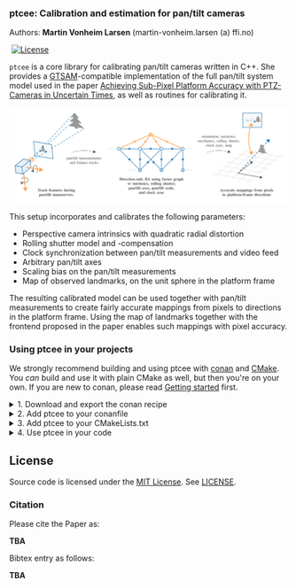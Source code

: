 ### ptcee: Calibration and estimation for pan/tilt cameras
Authors: **Martin Vonheim Larsen** (martin-vonheim.larsen (a) ffi.no)

&nbsp;[![License](https://img.shields.io/pypi/l/b2.svg?label=License)](https://pypi.python.org/pypi/b2)

`ptcee` is a core library for calibrating pan/tilt cameras written in C++.
She provides a [GTSAM](gtsam.org)-compatible implementation of the full pan/tilt system model used in the paper [Achieving Sub-Pixel Platform Accuracy with PTZ-Cameras in Uncertain Times](https://github.com/marvonlar/Paper-ptz-subpix-accuracy),
as well as routines for calibrating it.

![Overview of the method](figures/ptcee.svg)

This setup incorporates and calibrates the following parameters:
  - Perspective camera intrinsics with quadratic radial distortion
  - Rolling shutter model and -compensation
  - Clock synchronization between pan/tilt measurements and video feed
  - Arbitrary pan/tilt axes
  - Scaling bias on the pan/tilt measurements
  - Map of observed landmarks, on the unit sphere in the platform frame

The resulting calibrated model can be used together with pan/tilt measurements to create fairly accurate mappings from
pixels to directions in the platform frame.
Using the map of landmarks together with the frontend proposed in the paper enables such mappings with pixel accuracy.

### Using ptcee in your projects
We strongly recommend building and using ptcee with [conan](conan.io) and [CMake](https://cmake.org/).
You _can_ build and use it with plain CMake as well, but then you're on your own.
If you are new to conan, please read [Getting started](https://docs.conan.io/en/latest/getting_started.html) first.

<details>
  <summary>1. Download and export the conan recipe</summary>

As of writing we do not yet have an official ptcee recipe in conan center, so you'll have to download it manually.

```bash
git clone git@github.com:marvonlar/ptcee.git
conan export ptcee
rm -rf ptcee
```
</details>
<details>
  <summary>2. Add ptcee to your conanfile</summary>

Add `ptcee/1.0.0` to your conanfile.
</details>
<details>
  <summary>3. Add ptcee to your CMakeLists.txt</summary>

Assuming you have setup your CMake project properly with conan, the following should work:
```cmake
# --- snip ---

find_package(ptcee 1.0.0 REQUIRED)

# --- snip ---

target_link_libraries(my_target
  PUBLIC ptcee::ptcee
  )
```
</details>
<details>
  <summary>4. Use ptcee in your code</summary>

Typically, you will use ptcee through the `ptc::PTZEstimator` class, by executing the following steps:
1. Add pan/tilt measurements with `ptc::PTZEstimator::insertPanTilt()`.
2. Add landmark observations with `ptc::PTZEstimator::insertObservations()`.
3. Perform model calibration with `ptc::PTZEstimator::estimate()`.
4. Access the calibrated model with `ptc::PTZEstimator::getEstimate()`.

You have to obtain pan/tilt measurements and landmark observations yourself.
In code these steps can look like the following:

In code, we start by setting up an `ptc::PTZEstimator`, which requires initial guesses for the intrinsic camera model,
the clock offset `dt` between pan/tilt measurements and images, the line duration `ell` for rolling shutter, and the pan/tilt scaling parameter:

Here we setup an estimator for a FullHD camera assuming `f = 2000` (which means that hfov is approx. 25 degrees),
no radial distortion, `dt = 0`, global shutter and pan/tilt measurements with no scaling bias.
```cpp
#include "ptcee/ptz_estimator.h"

// --- snip ---

using Estimator = ptc::PTZEstimator<ptc::CalFK>;

const ptc::CalFK initial_cal{
  2000, // f
  0, // k
  1920, // w
  1080 // h
};
const auto initial_cal_cov
  = Eigen::Array2d{500, 1}.square().matrix().asDiagonal();

const double initial_dt = 0;
const Eigen::Matrix<double, 1, 1> initial_dt_cov{1};
const double initial_ell = 0;
const Eigen::Matrix<double, 1, 1> initial_ell_cov{1};
const Eigen::Vector2d initial_pt_scale{1, 1};
const Eigen::Array2d initial_pt_scale_cov{1e-1, 1e-1};

Estimator estimator{
  {initial_cal, initial_cal_cov},
  {initial_dt, initial_dt_cov},
  {initial_ell, initial_ell_cov},
  initial_pt_scale,
  initial_pt_scale_cov
};
```

Next, we insert noisy pan/tilt measurements with uncertain timestamps:
```cpp
for (const auto [t, pan, tilt] : pan_tilt_measurements)
{
  constexpr double sigma_t = 1e-3;
  constexpr double dt = 1/30; // time between pan/tilt measurements
  constexpr double sigma_dt = 1e-4;
  constexpr double sigma_pan_tilt = 1e-3;
  
  const Eigen::Matrix2d R_pan_tilt = Eigen::Array2d::Constant(sigma_pan_tilt).square().matrix().asDiagonal();
  
  estimator.insertPanTilt(
    {
      {t, sigma_t},
      {dt, sigma_dt}
    },
    {{pan, tilt}, R_pan_tilt}
  );
}
```

Then, we insert landmark observations from images. Here, you have to process the images and detect landmarks yourself
in `getObservations()`.
```cpp
for (const auto [t, img] : images)
{
  constexpr double sigma_t = 1e-3;
  constexpr double dt = 1/25.; // time between images
  constexpr double sigma_dt = 1e-4;
  
  std::map<size_t, ptc::Gaussian<Eigen::Vector2d>> observations;
  
  for (const auto [landmark_id, uv, R_uv] : getObservations(img))
  {
    observations[landmark_id] = ptc::Gaussian<Eigen::Vector2d>{uv, R_uv};
  }
  
  estimator.insertObservations(
    {
      {t, sigma_t},
      {dt, sigma_dt}
    },
    observations
  );
}
```

Finally, we are ready to perform the calibration, and obtain the result:
```cpp
estimator.estimate();

const auto estimate = estimator.getEstimate();
```

If we keep inserting pan/tilt measurements as they are received from the camera, we can use the above `estimate` to
obtain mappings from pixels (`some_uv`) to directions (`d_base`) in the platform frame as:
```cpp
const auto& dt = estimate.dt.x;
const auto& ell = estimate.ell.x;
const auto& cal = estimate.cal.x;
const auto& pan_axis = estimate.pan_axis.x;
const auto& tilt_axis = estimate.tilt_axis.x;
const auto& pt_scale = estimate.pt_scale.x;

for (const auto [t, img] : more_images)
{
  const auto [R_base_from_cam0, twist] = estimator.getRotAndTwist(
    t + dt,
    pan_axis,
    tilt_axis,
    pt_scale
  );
  
  const Eigen::Vector2d some_uv; // = ...
  
  const auto t_uv = ell*some_uv.y();
  const auto R_base_from_cam = R_base_from_cam0.retract(t_uv*twist);
  
  const auto d_base = R_base_from_cam*cal.reproject(uv);
  
  // todo: make profit 
}
```
</details>

## License

Source code is licensed under the [MIT License](https://opensource.org/licenses/MIT).
See [LICENSE](LICENSE).

### Citation

Please cite the Paper as:

**TBA**

Bibtex entry as follows:

**TBA**
